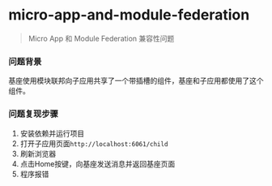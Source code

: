 # micro-app-and-module-federation

> Micro App 和 Module Federation 兼容性问题

### 问题背景

基座使用模块联邦向子应用共享了一个带插槽的组件，基座和子应用都使用了这个组件。

### 问题复现步骤

1. 安装依赖并运行项目
2. 打开子应用页面`http://localhost:6061/child`
3. 刷新浏览器
4. 点击Home按键，向基座发送消息并返回基座页面
5. 程序报错
